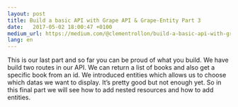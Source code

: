 ```yaml
---
layout: post
title: Build a basic API with Grape API & Grape-Entity Part 3
date:   2017-05-02 18:00:47 +0100
medium_url: https://medium.com/@clementrollon/build-a-basic-api-with-grape-api-grape-entity-part-3-c186dda08938
lang: en
---
```

This is our last part and so far you can be proud of what you build. We have build two routes in our API. We can return a list of books and also get a specific book from an id. We introduced entities which allows us to choose which datas we want to display. It’s pretty good but not enough yet. So in this final part we will see how to add nested resources and how to add entities.

